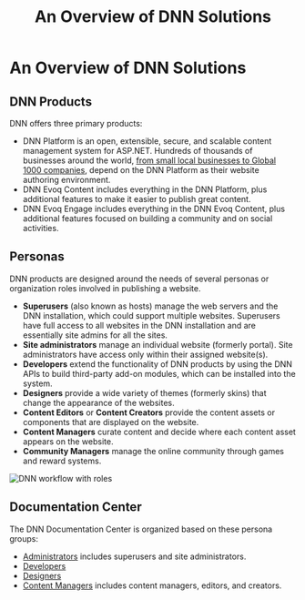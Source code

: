 ﻿---
uid: dnn-overview
locale: en
title: An Overview of DNN Solutions
dnnversion: 09.02.00
related-topics: administrators-included-modules-overview,requirements,product-versions,control-bar-to-persona-bar,persona-bar-by-role,providers,more-resources
---

# An Overview of DNN Solutions

## DNN Products

DNN offers three primary products:

*   DNN Platform is an open, extensible, secure, and scalable content management system for ASP.NET. Hundreds of thousands of businesses around the world, [from small local businesses to Global 1000 companies](https://www.dnnsoftware.com/solutions/our-customers), depend on the DNN Platform as their website authoring environment.
*   DNN Evoq Content includes everything in the DNN Platform, plus additional features to make it easier to publish great content.
*   DNN Evoq Engage includes everything in the DNN Evoq Content, plus additional features focused on building a community and on social activities.

## Personas

DNN products are designed around the needs of several personas or organization roles involved in publishing a website.

*   **Superusers** (also known as hosts) manage the web servers and the DNN installation, which could support multiple websites. Superusers have full access to all websites in the DNN installation and are essentially site admins for all the sites.
*   **Site administrators** manage an individual website (formerly portal). Site administrators have access only within their assigned website(s).
*   **Developers** extend the functionality of DNN products by using the DNN APIs to build third-party add-on modules, which can be installed into the system.
*   **Designers** provide a wide variety of themes (formerly skins) that change the appearance of the websites.
*   **Content Editors** or **Content Creators** provide the content assets or components that are displayed on the website.
*   **Content Managers** curate content and decide where each content asset appears on the website.
*   **Community Managers** manage the online community through games and reward systems.



![DNN workflow with roles](/images/gra-DNNRoles.png)



## Documentation Center

The DNN Documentation Center is organized based on these persona groups:

*   [Administrators](http://dnndocs.com/content/administrators/) includes superusers and site administrators.
*   [Developers](http://dnndocs.com/content/developers/)
*   [Designers](http://dnndocs.com/content/designers/)
*   [Content Managers](http://dnndocs.com/content/content-managers/) includes content managers, editors, and creators.
